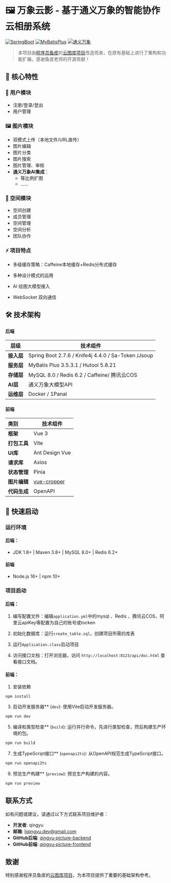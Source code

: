 # 🖼️ 万象云影 - 基于通义万象的智能协作云相册系统

[![SpringBoot](https://img.shields.io/badge/SpringBoot-2.7.12-brightgreen)](https://spring.io/projects/spring-boot)
[![MyBatisPlus](https://img.shields.io/badge/MyBatisPlus-3.5.3.1-blue)](https://baomidou.com/)
[![通义万象](https://img.shields.io/badge/通义万象-API-9cf)](https://wanxiang.aliyun.com/)

> 本项目由[程序员鱼皮](https://github.com/liyupi)的[云图库项目](https://github.com/liyupi/yu-picture)改造而来，在原有基础上进行了重构和功能扩展。感谢鱼皮老师的开源贡献！

## 🌟 核心特性

### 👥 用户模块

- 注册/登录/登出
- 用户管理

### 🖼️ 图片模块

- 双模式上传（本地文件/URL直传）
- 图片编辑
- 图片分类
- 图片搜索
- 图片管理、审核
- **通义万象AI集成**：
  - 等比例扩图
  - ......

### 🏢 空间模块

- 空间创建
- 成员管理
- 空间管理
- 空间分析
- 团队协作

### ⚡ 项目特点

- 多级缓存策略：Caffeine本地缓存+Redis分布式缓存

- 多种设计模式的运用
- AI 绘图大模型接入
- WebSocket 双向通信

## 🛠️ 技术架构

#### 后端

| 层级       | 技术组件                                            |
| ---------- | --------------------------------------------------- |
| **接入层** | Spring Boot 2.7.6 / Knife4j 4.4.0 / Sa-Token /Jsoup |
| **服务层** | MyBatis Plus 3.5.3.1 / Hutool 5.8.21                |
| **存储层** | MySQL 8.0 / Redis 6.2 /  Caffeine/ 腾讯云COS        |
| **AI层**   | 通义万象大模型API                                   |
| **运维层** | Docker  / 1Panal                                    |

#### 前端

| 类别         | 技术组件                                                |
| :----------- | ------------------------------------------------------- |
| **框架**     | Vue 3                                                   |
| **打包工具** | Vite                                                    |
| **UI库**     | Ant Design Vue                                          |
| **请求库**   | Axios                                                   |
| **状态管理** | Pinia                                                   |
| **图片编辑** | [vue-cropper](https://github.com/xyxiao001/vue-cropper) |
| **代码生成** | OpenAPI                                                 |

## 🚀 快速启动

### 运行环境

#### 后端：

- JDK 1.8+ | Maven 3.8+ | MySQL 8.0+ | Redis 6.2+

#### 前端

- Node.js 16+ | npm 10+

### 项目启动

#### **后端：**

1. 编写配置文件：编辑`application.yml`中的mysql 、Redis 、腾讯云COS、阿里云apiKey等配置为自己的账号或tocken

2. 初始化数据库：运行`create_table.sql`，创建项目所需的库表

3. 运行`Application.class`启动项目

4. 访问接口文档：打开浏览器，访问 `http://localhost:8123/api/doc.html` 查看接口文档。

#### **前端：**

1. 安装依赖

 ```
npm install
 ```

3. 启动开发服务器** (`dev`): 使用Vite启动开发服务器。

 ```sh
npm run dev
 ```

5. 编译和类型检查** (`build`): 运行并行命令，先进行类型检查，然后构建生产环境的包。

 ```sh
npm run build
 ```

7. 生成TypeScript接口** (`openapi2ts`): 从OpenAPI规范生成TypeScript接口。

 ```sh
npm run openapi2ts
 ```

9. 预览生产构建** (`preview`): 预览生产构建的内容。

 ```sh
npm run preview
 ```



## 联系方式

如有问题或建议，请通过以下方式联系项目维护者：

- **开发者**: qingyu
- **邮箱**: liqingyu.dev@gmail.com
- **GitHub后端**: [qingyu-picture-backend](https://github.com/LiqingyuDev/qingyu-picture-backend)
- **GitHub前端**: [qingyu-picture-frontend](https://github.com/LiqingyuDev/qingyu-picture-frontend)



## 致谢



特别感谢程序员鱼皮的[云图库项目](https://github.com/liyupi/yu-auto-reply)，为本项目提供了重要的基础架构参考。
